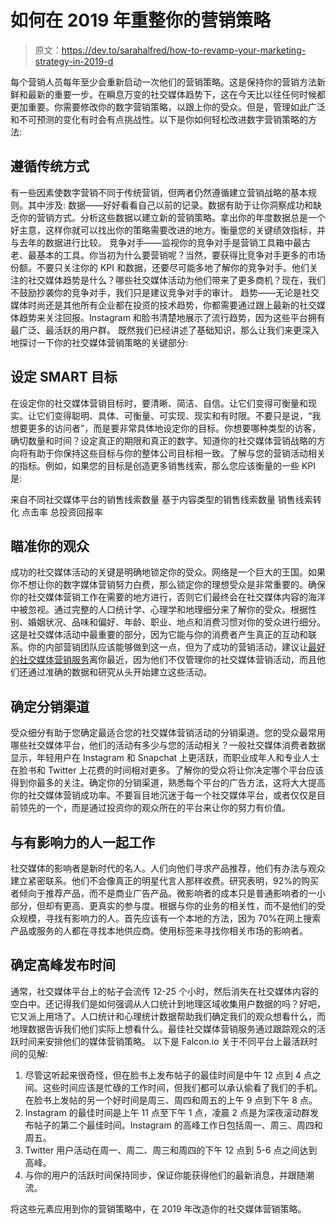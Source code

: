 # 如何在 2019 年重整你的营销策略

> 原文：<https://dev.to/sarahalfred/how-to-revamp-your-marketing-strategy-in-2019-d>

每个营销人员每年至少会重新启动一次他们的营销策略。这是保持你的营销方法新鲜和最新的重要一步。在瞬息万变的社交媒体趋势下，这在今天比以往任何时候都更加重要。你需要修改你的数字营销策略，以跟上你的受众。但是，管理如此广泛和不可预测的变化有时会有点挑战性。以下是你如何轻松改进数字营销策略的方法:

## 遵循传统方式

有一些因素使数字营销不同于传统营销，但两者仍然遵循建立营销战略的基本规则。其中涉及:
数据——好好看看自己以前的记录。数据有助于让你洞察成功和缺乏你的营销方式。分析这些数据以建立新的营销策略。拿出你的年度数据总是一个好主意，这样你就可以找出你的策略需要改进的地方。衡量您的关键绩效指标，并与去年的数据进行比较。
竞争对手——监视你的竞争对手是营销工具箱中最古老、最基本的工具。你当初为什么要营销呢？当然，要获得比竞争对手更多的市场份额。不要只关注你的 KPI 和数据，还要尽可能多地了解你的竞争对手。他们关注的社交媒体趋势是什么？哪些社交媒体活动为他们带来了更多商机？现在，我们不鼓励抄袭你的竞争对手，我们只是建议竞争对手的审计。
趋势——无论是社交媒体时尚还是其他所有企业都在投资的技术趋势，你都需要通过跟上最新的社交媒体趋势来关注回报。Instagram 和脸书清楚地展示了流行趋势，因为这些平台拥有最广泛、最活跃的用户群。
既然我们已经讲述了基础知识，那么让我们来更深入地探讨一下你的社交媒体营销策略的关键部分:

## 设定 SMART 目标

在设定你的社交媒体营销目标时，要清晰、简洁、自信。让它们变得可衡量和现实。让它们变得聪明、具体、可衡量、可实现、现实和有时限。不要只是说，“我想要更多的访问者”，而是要非常具体地设定你的目标。你想要哪种类型的访客，确切数量和时间？设定真正的期限和真正的数字。知道你的社交媒体营销战略的方向将有助于你保持这些目标与你的整体公司目标相一致。了解与您的营销活动相关的指标。例如，如果您的目标是创造更多销售线索，那么您应该衡量的一些 KPI 是:

来自不同社交媒体平台的销售线索数量
基于内容类型的销售线索数量
销售线索转化
点击率
总投资回报率

## 瞄准你的观众

成功的社交媒体活动的关键是明确地锁定你的受众。网络是一个巨大的王国。如果你不想让你的数字媒体营销努力白费，那么锁定你的理想受众是非常重要的。确保你的社交媒体营销工作在需要的地方进行，否则它们最终会在社交媒体内容的海洋中被忽视。通过完整的人口统计学、心理学和地理细分来了解你的受众。根据性别、婚姻状况、品味和偏好、年龄、职业、地点和消费习惯对你的受众进行细分。这是社交媒体活动中最重要的部分，因为它能与你的消费者产生真正的互动和联系。你的内部营销团队应该能够做到这一点，但为了成功的营销活动，建议让[最好的社交媒体营销服务](https://www.skypotential.co.uk/digital-marketing-services/)离你最近，因为他们不仅管理你的社交媒体营销活动，而且他们还通过准确的数据和研究从头开始建立这些活动。

## 确定分销渠道

受众细分有助于您确定最适合您的社交媒体营销活动的分销渠道。您的受众最常用哪些社交媒体平台，他们的活动有多少与您的活动相关？一般社交媒体消费者数据显示，年轻用户在 Instagram 和 Snapchat 上更活跃，而职业成年人和专业人士在脸书和 Twitter 上花费的时间相对更多。了解你的受众将让你决定哪个平台应该得到你最多的关注。确定你的分销渠道，熟悉每个平台的广告方法，这将大大提高你的社交媒体营销成功率。不要盲目地沉迷于每一个社交媒体平台，或者仅仅是目前领先的一个，而是通过投资你的观众所在的平台来让你的努力有价值。

## 与有影响力的人一起工作

社交媒体的影响者是新时代的名人。人们向他们寻求产品推荐，他们有办法与观众建立紧密联系。他们不会像真正的明星代言人那样收费。研究表明，92%的购买者倾向于推荐产品，而不是商业广告产品。微影响者的成本只是普通影响者的一小部分，但却有更高、更真实的参与度。根据与你的业务的相关性，而不是他们的受众规模，寻找有影响力的人。首先应该有一个本地的方法，因为 70%在网上搜索产品或服务的人都在寻找本地供应商。使用标签来寻找你相关市场的影响者。

## 确定高峰发布时间

通常，社交媒体平台上的帖子会流传 12-25 个小时，然后消失在社交媒体内容的空白中。还记得我们是如何强调从人口统计到地理区域收集用户数据的吗？好吧，它又派上用场了。人口统计和心理统计数据帮助我们确定我们的观众想看什么，而地理数据告诉我们他们实际上想看什么。最佳社交媒体营销服务通过跟踪观众的活跃时间来安排他们的媒体营销策略。
以下是 Falcon.io 关于不同平台上最活跃时间的见解:

1.  尽管这听起来很奇怪，但在脸书上发布帖子的最佳时间是中午 12 点到 4 点之间。这些时间应该是忙碌的工作时间，但我们都可以承认偷看了我们的手机。在脸书上发帖的另一个好时间是周三、周四和周五的上午 9 点到下午 8 点。
2.  Instagram 的最佳时间是上午 11 点至下午 1 点，凌晨 2 点是为深夜滚动群发布帖子的第二个最佳时间。Instagram 的高峰工作日包括周一、周三、周四和周五。
3.  Twitter 用户活动在周一、周二、周三和周四的下午 12 点到 5-6 点之间达到高峰。
4.  与你的用户的活跃时间保持同步，保证你能获得他们的最新消息，并跟随潮流。

将这些元素应用到你的营销策略中，在 2019 年改造你的社交媒体营销策略。